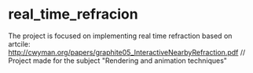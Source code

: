 # real_time_refracion

The project is focused on implementing real time refraction based on artcile:
http://cwyman.org/papers/graphite05_InteractiveNearbyRefraction.pdf //
Project made for the subject "Rendering and animation techniques"
